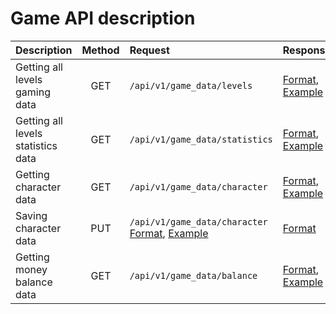 # Game API description

| Description                        | Method | Request                                                                                                                                                                                                                                | Response                                                                                                                                                                                               |
|:-----------------------------------|:------:|:---------------------------------------------------------------------------------------------------------------------------------------------------------------------------------------------------------------------------------------|:-------------------------------------------------------------------------------------------------------------------------------------------------------------------------------------------------------|
| Getting all levels gaming data     |  GET   | `/api/v1/game_data/levels`                                                                                                                                                                                                             | [Format](https://github.com/Hiker-Hope/docs_example/blob/master/API_en/formats/levels.md), [Example](https://github.com/Hiker-Hope/docs_example/blob/master/API_en/examples/levels.json)               |
| Getting all levels statistics data |  GET   | `/api/v1/game_data/statistics`                                                                                                                                                                                                         | [Format](https://github.com/Hiker-Hope/docs_example/blob/master/API_en/formats/statistics.md), [Example](https://github.com/Hiker-Hope/docs_example/blob/master/API_en/examples/statistics.json)       |
| Getting character data             |  GET   | `/api/v1/game_data/character`                                                                                                                                                                                                          | [Format](https://github.com/Hiker-Hope/docs_example/blob/master/API_en/formats/character_get.md), [Example](https://github.com/Hiker-Hope/docs_example/blob/master/API_en/examples/character_get.json) |
| Saving character data              |  PUT   | `/api/v1/game_data/character` [Format](https://github.com/Hiker-Hope/docs_example/blob/master/API_en/formats/character_post.md), [Example](https://github.com/Hiker-Hope/docs_example/blob/master/API_en/examples/character_post.json) | [Format](https://github.com/Hiker-Hope/docs_example/blob/master/API_en/examples/ok.json)                                                                                                               |
| Getting money balance data         |  GET   | `/api/v1/game_data/balance`                                                                                                                                                                                                            | [Format](https://github.com/Hiker-Hope/docs_example/blob/master/API_en/formats/balance.md), [Example](https://github.com/Hiker-Hope/docs_example/blob/master/API_en/examples/balance.json)             |
